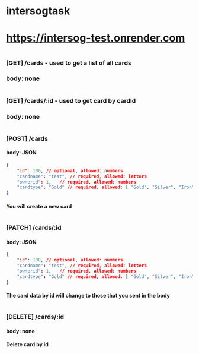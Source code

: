 # intersogtask
# https://intersog-test.onrender.com
#
### [GET] /cards - used to get a list of all cards 
### body: none
#
#
### [GET] /cards/:id - used to get card by cardId 
### body: none
#
### [POST] /cards
#### body: JSON
```json
{
    "id": 100, // optional, allowed: numbers
    "cardname": "test", // required, allowed: letters
    "ownerid": 1,   // required, allowed: numbers
    "cardtype": "Gold" // required, allowed: [ "Gold", "Silver", "Iron", "Composite"]
}
```
#### You will create a new card
#
### [PATCH] /cards/:id
#### body: JSON
```json
{
    "id": 100, // optional, allowed: numbers
    "cardname": "test", // required, allowed: letters
    "ownerid": 1,   // required, allowed: numbers
    "cardtype": "Gold" // required, allowed: [ "Gold", "Silver", "Iron", "Composite"]
}
```
#### The card data by id will change to those that you sent in the body
#
### [DELETE] /cards/:id
#### body: none
#### Delete card by id
#
